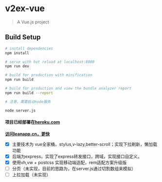 # v2ex-vue

> A Vue.js project

## Build Setup

``` bash
# install dependencies
npm install

# serve with hot reload at localhost:8080
npm run dev

# build for production with minification
npm run build

# build for production and view the bundle analyzer report
npm run build --report

# 注意，需要启动node服务

node server.js
```
#### 项目已经部署在[heroku.com](https://v2ex-vue.herokuapp.com/)
**[访问leanapp.cn，更快](http://v2er.leanapp.cn/#/now)**
- [x] 主要技术为 vue全家桶，stylus,v-lazy,better-scroll；实现下拉刷新，懒加载功能
- [x] 后端为express，实现了express转发接口，跨域，实现接口自定义。
- [x] 使用vh,vw + postcss 实现移动端适配，rem适配方案升级版
- [ ] 分页（未实现，目前的思路为，在server.js通过切割数组来模拟）
- [ ] 上拉加载（未实现）  
